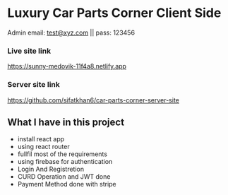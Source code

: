 # Luxury Car Parts Corner Client Side
Admin email: test@xyz.com || pass: 123456

### Live site link
https://sunny-medovik-11f4a8.netlify.app

### Server site link
https://github.com/sifatkhan6/car-parts-corner-server-site

## What I have in this project
- install react app
- using react router
- fullfil most of the requirements
- using firebase for authentication
- Login And Registretion
- CURD Operation and JWT done
- Payment Method done with stripe
